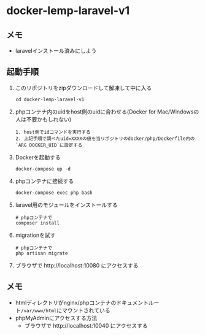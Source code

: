 # docker-lemp-laravel-v1

## メモ
- laravelインストール済みにしよう

## 起動手順
1. このリポジトリをzipダウンロードして解凍して中に入る
    ```
    cd docker-lemp-laravel-v1
    ```
1. phpコンテナ内のuidをhost側のuidに合わせる(Docker for Mac/Windowsの人は不要かもしれない)
    ```
    1. host側でidコマンドを実行する 
    2. 上記手順で調べたuid=XXXXの値を当リポジトリのdocker/php/Dockerfile内の`ARG DOCKER_UID`に設定する
    ```
1. Dockerを起動する
    ```
    docker-compose up -d
    ```
1. phpコンテナに接続する
    ```
    docker-compose exec php bash
    ```
1. laravel用のモジュールをインストールする
    ```
    # phpコンテナで
    composer install
    ```
1. migrationを試す
    ```
    # phpコンテナで
    php artisan migrate
    ```
1. ブラウザで http://localhost:10080 にアクセスする

## メモ
- htmlディレクトリがnginx/phpコンテナのドキュメントルート`/var/www/html`にマウントされている
- phpMyAdminにアクセスする方法
  - ブラウザで http://localhost:10040 にアクセスする
